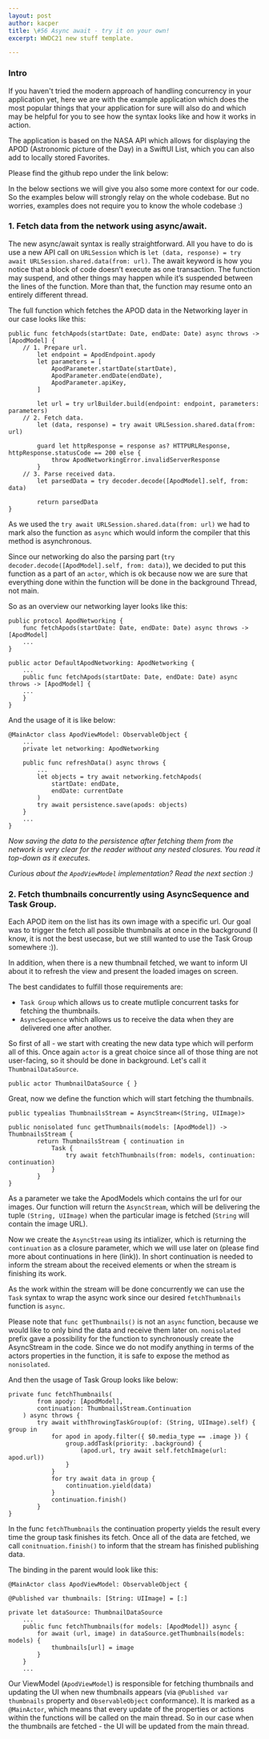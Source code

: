 ```yaml
---
layout: post
author: kacper
title: \#56 Async await - try it on your own!
excerpt: WWDC21 new stuff template. 

---
```


### Intro

If you haven't tried the modern approach of handling concurrency in your application yet, here we are with the example application which does the most popular things that your application for sure will also do and which may be helpful for you to see how the syntax looks like and how it works in action.

The application is based on the NASA API which allows for displaying the APOD (Astronomic picture of the Day) in a SwiftUI List, which you can also add to locally stored Favorites.

Please find the github repo under the link below:


In the below sections we will give you also some more context for our code. So the examples below will strongly relay on the whole codebase. But no worries, examples does not require you to know the whole codebase :)


### 1. Fetch data from the network using async/await.

The new async/await syntax is really straightforward. All you have to do is use a new API call on `URLSession` which is `let (data, response) = try await URLSession.shared.data(from: url)`. The await keyword is how you notice that a block of code doesn’t execute as one transaction. The function may suspend, and other things may happen while it’s suspended between the lines of the function. More than that, the function may resume onto an entirely different thread.

The full function which fetches the APOD data in the Networking layer in our case looks like this:

```
public func fetchApods(startDate: Date, endDate: Date) async throws -> [ApodModel] {
	// 1. Prepare url.
        let endpoint = ApodEndpoint.apody
        let parameters = [
            ApodParameter.startDate(startDate),
            ApodParameter.endDate(endDate),
            ApodParameter.apiKey,
        ]

        let url = try urlBuilder.build(endpoint: endpoint, parameters: parameters)
    // 2. Fetch data.
        let (data, response) = try await URLSession.shared.data(from: url)

        guard let httpResponse = response as? HTTPURLResponse, httpResponse.statusCode == 200 else {
            throw ApodNetworkingError.invalidServerResponse
        }
    // 3. Parse received data.
        let parsedData = try decoder.decode([ApodModel].self, from: data)

        return parsedData
}

```

As we used the `try await URLSession.shared.data(from: url)` we had to mark also the function as `async` which would inform the compiler that this method is asynchronous. 

Since our networking do also the parsing part (`try decoder.decode([ApodModel].self, from: data)`), we decided to put this function as a part of an `actor`, which is ok because now we are sure that everything done within the function will be done in the background Thread, not main.

So as an overview our networking layer looks like this:

```
public protocol ApodNetworking {
    func fetchApods(startDate: Date, endDate: Date) async throws -> [ApodModel]
	...
}

public actor DefaultApodNetworking: ApodNetworking {
	...
	public func fetchApods(startDate: Date, endDate: Date) async throws -> [ApodModel] {
	...
	}
}
```

And the usage of it is like below:

```
@MainActor class ApodViewModel: ObservableObject {
	...
    private let networking: ApodNetworking

    public func refreshData() async throws {
        ...
        let objects = try await networking.fetchApods(
            startDate: endDate,
            endDate: currentDate
        )
        try await persistence.save(apods: objects)
    }
	...
}
```

*Now saving the data to the persistence after fetching them from the network is very clear for the reader without any nested closures. You read it top-down as it executes.*

*Curious about the `ApodViewModel` implementation? Read the next section :)*

### 2. Fetch thumbnails concurrently using AsyncSequence and Task Group.

Each APOD item on the list has its own image with a specific url. Our goal was to trigger the fetch all possible thumbnails at once in the background (I know, it is not the best usecase, but we still wanted to use the Task Group somewhere :)). 

In addition, when there is a new thumbnail fetched, we want to inform UI about it to refresh the view and present the loaded images on screen.

The best candidates to fulfill those requirements are:

- `Task Group` which allows us to create mutliple concurrent tasks for fetching the thumbnails.
- `AsyncSequence` which allows us to receive the data when they are delivered one after another.

So first of all - we start with creating the new data type which will perform all of this. Once again `actor` is a great choice since all of those thing are not user-facing, so it should be done in background. Let's call it `ThumbnailDataSource`.

```
public actor ThumbnailDataSource { }
```

Great, now we define the function which will start fetching the thumbnails.

```
public typealias ThumbnailsStream = AsyncStream<(String, UIImage)>

public nonisolated func getThumbnails(models: [ApodModel]) -> ThumbnailsStream {
        return ThumbnailsStream { continuation in
            Task {
                try await fetchThumbnails(from: models, continuation: continuation)
            }
        }
}
```

As a parameter we take the ApodModels which contains the url for our images. Our function will return the `AsyncStream`, which will be delivering the tuple `(String, UIImage)` when the particular image is fetched (`String` will contain the image URL).

Now we create the `AsyncStream` using its intializer, which is returning the `continuation` as a closure parameter, which we will use later on (please find more about continuations in here (link)). In short continuation is needed to inform the stream about the received elements or when the stream is finishing its work.

As the work within the stream will be done concurrently we can use the `Task` syntax to wrap the async work since our desired `fetchThumbnails` function is `async`.

Please note that `func getThumbnails()` is not an `async` function, because we would like to only bind the data and receive them later on.
`nonisolated` prefix gave a possibility for the function to synchronously create the AsyncStream in the code. Since we do not modify anything in terms of the actors properties in the function, it is safe to expose the method as `nonisolated`.

And then the usage of Task Group looks like below:

```
private func fetchThumbnails(
        from apody: [ApodModel],
        continuation: ThumbnailsStream.Continuation
    ) async throws {
        try await withThrowingTaskGroup(of: (String, UIImage).self) { group in
            for apod in apody.filter({ $0.media_type == .image }) {
                group.addTask(priority: .background) {
                    (apod.url, try await self.fetchImage(url: apod.url))
                }
            }
            for try await data in group {
                continuation.yield(data)
            }
            continuation.finish()
        }
}
```

In the func `fetchThumbnails` the continuation property yields the result every time the group task finishes its fetch. Once all of the data are fetched, we call `conitnuation.finish()` to inform that the stream has finished publishing data.

The binding in the parent would look like this:

```
@MainActor class ApodViewModel: ObservableObject {
 
@Published var thumbnails: [String: UIImage] = [:]

private let dataSource: ThumbnailDataSource
	...
    public func fetchThumbnails(for models: [ApodModel]) async {
        for await (url, image) in dataSource.getThumbnails(models: models) {
            thumbnails[url] = image
        }
    }
	...
```

Our ViewModel (`ApodViewModel`) is responsible for fetching thumbnails and updating the UI when new thumbnails appears (via `@Published var thumbnails` property and `ObservableObject` conformance). It is marked as a `@MainActor`, which means that every update of the properties or actions within the functions will be called on the main thread. So in our case when the thumbnails are fetched - the UI will be updated from the main thread.


